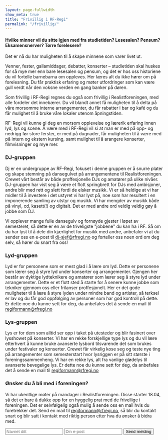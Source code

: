 ```yaml
---
layout: page-fullwidth
show_meta: true
title: "Frivillig i RF-Regi"
permalink: "/frivillig/"
---
```


#### Hvilke minner vil du sitte igjen med fra studietiden? Lesesalen? Pensum? Eksamensnerver? Tørre forelesere?

 Det er nå du har muligheten til å skape minnene som varer livet ut.

Venner, fester, gallamiddager, debatter, konserter – studietiden skal huskes for så mye mer enn bare lesesalen og pensum, og det er hos oss historiene du vil fortelle barnebarna om oppleves. Her læres alt du ikke hører om på forelesning. Du får praktisk erfaring og møter utfordringer som kan være gull verdt når den voksne verden en gang banker på døren.

Som frivillig i RF-Regi regnes du også som frivillig i Realistforeningen, med alle fordeler det innebærer. Du vil blandt annet få muligheten til å delta på våre morsomme interne arrangementer, du får rabatter i bar og kafé og du får mulighet til å bruke våre lokaler utenom åpningstiden.

RF-Regi vil kunne gi deg en morsom opplevelse og lærerik erfaring innen lyd, lys og scene. 
Å være med i RF-Regi vil si at man er med på opp- og nedrigg før store ferster, er med på dugnader, får muligheten til å være med på intern og ekstern kursing, samt mulighet til å arangere konserter, filmvisninger og mye mer.

### DJ-gruppen
Dj er en undergruppe av RF-Regi, fokuset i denne gruppen er å snurre plater og skape stemning på dansegulvet på arrangementene til Realistforeningen. Crewet vårt består av både proffesjonelle DJs og amatører på ulike nivåer. DJ-gruppen har vist seg å være et flott springbrett for DJs med ambisjoner, andre blir med rett og slett fordi de elsker musikk. Vi er så heldige at vi har midler til å investere i det ustyret vi har lyst på, noe som har resultert i en imponerende samling av utstyr og musikk. Vi har mengder av musikk både på vinyl, cd, kasett(!) og digitalt. Det er med andre ord veldig veldig gøy å jobbe som DJ. 

Vi opplever mange fulle dansegulv og fornøyde gjester i løpet av semesteret, så dette er en av de triveligste "jobbene" du kan ha i RF. Så om du har lyst til å dele din kjærlighet for musikk med andre, anbefaler vi at du sender oss en e-post til [dj-sjef@rfregi.no](mailto:dj-sjef@rfregi.no) og forteller oss noen ord om deg selv, så hører du snart fra oss!

### Lyd-gruppen
Lyd er for personene som er mest glad i å lære om lyd. Dette er personene som lærer seg å styre lyd under konserter og arrangementer. Gjengen her består av dyktige lydteknikere og amatører som lærer seg å styre lyd under arrangementer. Dette er et flott sted å starte for å senere kunne jobbe som tekniker gjennom oss eller frilanser proffesjonelt. Her er det gode muligheter til å lære å styre lyden under mindre band og artister, så terksel er lav og du får god oppfølging av personer som har god kontroll på dette. Er dette noe du kunne sett for deg, da anbefales det å sende en mail til [regiformann@rfregi.no](mailto:regiformann@rfregi.no)

### Lys-gruppen
Lys er for dem som alltid ser opp i taket på utesteder og blir fasinert over lysshowet på konserter. Vi har en rekke forskjellige type lys og du vil lære etterhvert å kunne bruke avanserte lysbord tilsvarende det som brukes under festivaler og konserter. Crewet får virkelig kose seg og teste nye ting på arrangementer som semesterstart hvor lysriggen er på sitt største i foreningssammenheng. Vi har en rekke lys, alt fra vanlige glødelys til avanserte bevegelige lys. Er dette noe du kunne sett for deg, da anbefales det å sende en mail til [regiformann@rfregi.no](mailto:regiformann@rfregi.no)

### Ønsker du å bli med i foreningen?
Vi har ukentlige møter på mandager i Realistforeningen. Disse starter 18.04, så det er bare å dukke opp for en hyggelig prat med de frivellige i foreningen. Det er selvfølgelig også mulig å sende oss en mail hvis du foretrekker det. Send en mail til [regiformann@rfregi.no](mailto:regiformann@rfregi.no), så blir du kontakt snart og blir satt i kontakt med riktig person etter hva du ønsker å bidra med.


<form method="POST" action="https://formspree.io/frivillig@rfregi.no">
  <input type="text" name="navn" placeholder="Navnet ditt">
  <input type="email" name="email" placeholder="Din e-post">
  <button type="submit">Send melding</button>
</form>

